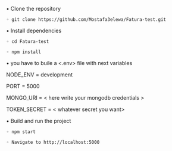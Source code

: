 ﻿• Clone the repository 

    ◦ git clone https://github.com/Mostafa3elewa/Fatura-test.git

• Install dependencies 

    ◦ cd Fatura-test
    
    ◦ npm install


• you have to buile a <.env> file with next variables


NODE_ENV = development

PORT = 5000
 
MONGO_URI = < here write your mongodb credentials >

TOKEN_SECRET = < whatever secret you want>



• Build and run the project 

    ◦ npm start
    
    ◦ Navigate to http://localhost:5000
          
